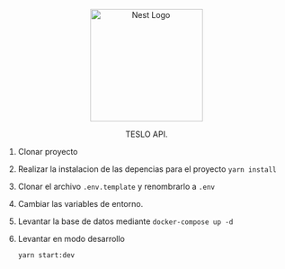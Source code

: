<p align="center">
  <a href="http://nestjs.com/" target="blank"><img src="https://nestjs.com/img/logo-small.svg" width="200" alt="Nest Logo" /></a>
</p>

[circleci-image]: https://img.shields.io/circleci/build/github/nestjs/nest/master?token=abc123def456
[circleci-url]: https://circleci.com/gh/nestjs/nest

  <p align="center">TESLO API.</p>
    
  1. Clonar proyecto
  2. Realizar la instalacion de las depencias para el proyecto ```yarn install```
  3. Clonar el archivo ```.env.template``` y renombrarlo a ```.env```
  4. Cambiar las variables de entorno.
  5. Levantar la base de datos mediante ```docker-compose up -d```
  6. Levantar en modo desarrollo 
      <p align="center">
      
      ```
      yarn start:dev
      ```
      </p>